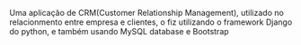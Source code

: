 Uma aplicação de CRM(Customer Relationship Management), utilizado no relacionmento entre empresa e clientes, o fiz utilizando o framework Django do python, e também usando MySQL database e Bootstrap

